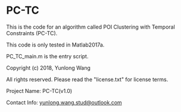 # PC-TC
This is the code for an algorithm called POI Clustering with Temporal Constraints (PC-TC).

This code is only tested in Matlab2017a.

PC_TC_main.m is the entry script.

Copyright (c) 2018, Yunlong Wang

All rights reserved. Please read the "license.txt" for license terms.

Project Name: PC-TC(v1.0)

Contact Info: yunlong.wang.stud@outlook.com
